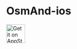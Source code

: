 OsmAnd-ios
==========

<a href="https://itunes.apple.com/app/apple-store/id934850257?mt=8" target="_blank">
<img src="https://raw.githubusercontent.com/osmandapp/osmandapp.github.io/master/website/images/app-store-badge.png" alt="Get it on AppStore" height="50"/></a>
